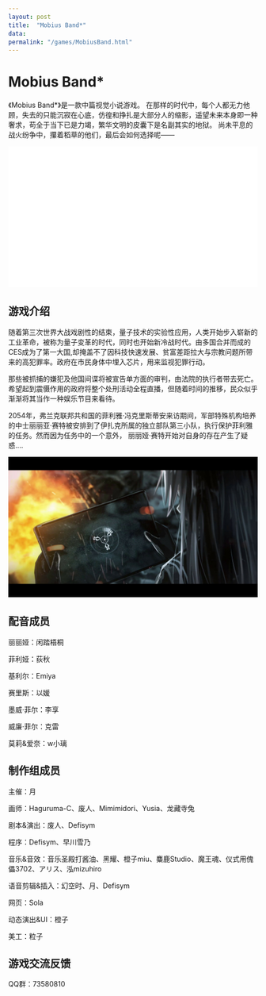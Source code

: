 ```yaml
---
layout: post
title:  "Mobius Band*"
data:
permalink: "/games/MobiusBand.html"
---
```



# Mobius Band*

《Mobius Band*》是一款中篇视觉小说游戏。 在那样的时代中，每个人都无力他顾，失去的只能沉寂在心底，仿徨和挣扎是大部分人的缩影，遥望未来本身即一种奢求，苟全于当下已是力竭，繁华文明的皮囊下是名副其实的地狱。 尚未平息的战火纷争中，攥着稻草的他们，最后会如何选择呢——

![mobius logo](../assets/img/mobius/logo_2x.png)

## 游戏介绍

随着第三次世界大战戏剧性的结束，量子技术的实验性应用，人类开始步入崭新的工业革命，被称为量子变革的时代，同时也开始新冷战时代。由多国合并而成的CES成为了第一大国,却掩盖不了因科技快速发展、贫富差距拉大与宗教问题所带来的高犯罪率。政府在市民身体中埋入芯片，用来监视犯罪行动。

那些被抓捕的嫌犯及他国间谍将被宣告单方面的审判，由法院的执行者带去死亡。希望起到震慑作用的政府将整个处刑活动全程直播，但随着时间的推移，民众似乎渐渐将其当作一种娱乐节目来看待。

2054年，弗兰克联邦共和国的菲利雅·冯克里斯蒂安来访期间，军部特殊机构培养的中士丽丽亚·赛特被安排到了伊扎克所属的独立部队第三小队，执行保护菲利雅的任务。然而因为任务中的一个意外， 丽丽娅·赛特开始对自身的存在产生了疑惑....

![mobius logo](../assets/img/mobius/pad.jpg)

## 配音成员

丽丽娅：闲踏梧桐

菲利娅：荻秋

基利尔：Emiya

赛里斯：以媛

墨威·菲尔：李享

威廉·菲尔：克雷

莫莉&爱奈：w小璃

## 制作组成员

主催：月

画师：Haguruma-C、废人、Mimimidori、Yusia、龙藏寺兔

剧本&演出：废人、Defisym

程序：Defisym、早川雪乃

音乐&音效：音乐圣殿打酱油、黑耀、橙子miu、麋鹿Studio、魔王魂、仪式用傀儡3702、アリス、泓mizuhiro

语音剪辑&插入：幻空时、月、Defisym

网页：Sola

动态演出&UI：橙子

美工：粒子

## 游戏交流反馈

QQ群：73580810
